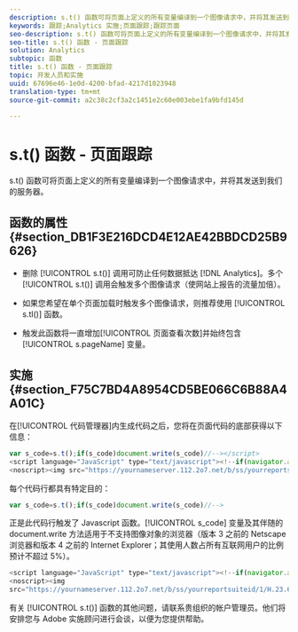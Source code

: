 ```yaml
---
description: s.t() 函数可将页面上定义的所有变量编译到一个图像请求中，并将其发送到我们的服务器。
keywords: 跟踪;Analytics 实施;页面跟踪;跟踪页面
seo-description: s.t() 函数可将页面上定义的所有变量编译到一个图像请求中，并将其发送到我们的服务器。
seo-title: s.t() 函数 - 页面跟踪
solution: Analytics
subtopic: 函数
title: s.t() 函数 - 页面跟踪
topic: 开发人员和实施
uuid: 67696e46-1e0d-4200-bfad-4217d1023948
translation-type: tm+mt
source-git-commit: a2c38c2cf3a2c1451e2c60e003ebe1fa9bfd145d

---
```



# s.t() 函数 - 页面跟踪

s.t() 函数可将页面上定义的所有变量编译到一个图像请求中，并将其发送到我们的服务器。

## 函数的属性 {#section_DB1F3E216DCD4E12AE42BBDCD25B9626}

* 删除 [!UICONTROL s.t()] 调用可防止任何数据抵达 [!DNL Analytics]。多个 [!UICONTROL s.t()] 调用会触发多个图像请求（使网站上报告的流量加倍）。

* 如果您希望在单个页面加载时触发多个图像请求，则推荐使用 [!UICONTROL s.tl()] 函数。
* 触发此函数将一直增加[!UICONTROL 页面查看次数]并始终包含 [!UICONTROL s.pageName] 变量。

## 实施 {#section_F75C7BD4A8954CD5BE066C6B88A4A01C}

在[!UICONTROL 代码管理器]内生成代码之后，您将在页面代码的底部获得以下信息：

```js
var s_code=s.t();if(s_code)document.write(s_code)//--></script> 
<script language="JavaScript" type="text/javascript"><!--if(navigator.appVersion.indexOf('MSIE')>=0)document.write(unescape('%3C')+'\!-'+'-')//--></script> 
<noscript><img src="https://yournameserver.112.2o7.net/b/ss/yourreportsuiteid/1/H.23.6--NS/0" height="1" width="1" border="0" alt="" /></noscript> 
```

每个代码行都具有特定目的：

```js
var s_code=s.t();if(s_code)document.write(s_code)//-->
```

正是此代码行触发了 Javascript 函数。[!UICONTROL s_code] 变量及其伴随的 document.write 方法适用于不支持图像对象的浏览器（版本 3 之前的 Netscape 浏览器和版本 4 之前的 Internet Explorer；其使用人数占所有互联网用户的比例预计不超过 5%）。

```js
<script language="JavaScript" type="text/javascript"><!--if(navigator.appVersion.indexOf('MSIE')>=0)document.write(unescape('%3C')+'\!-'+'-')//--></script> 
<noscript><img  
src="https://yournameserver.112.2o7.net/b/ss/yourreportsuiteid/1/H.23.6--NS/0" height="1" width="1" border="0" alt="" />
```

有关 [!UICONTROL s.t()] 函数的其他问题，请联系贵组织的帐户管理员。他们将安排您与 Adobe 实施顾问进行会谈，以便为您提供帮助。
